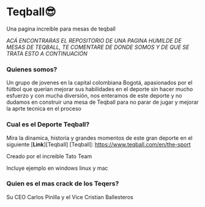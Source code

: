 # Teqball😎
Una pagina increíble para mesas de teqball


*ACÁ ENCONTRARAS EL REPOSITORIO DE UNA PAGINA HUMILDE DE MESAS DE TEQBALL, TE COMENTARE DE DONDE SOMOS Y DE QUE SE TRATA ESTO A CONTINUACIÓN* 

### Quienes somos? 
Un grupo de jovenes en la capital colombiana Bogotá, apasionados por el fútbol que querian mejorar sus habilidades en el deporte sin hacer mucho esfuerzo y con mucha diversión, nos enteramos de este deporte y no dudamos en construir una mesa de Teqball para no parar de jugar y mejorar la aprte tecnica en el proceso 


### Cual es el Deporte Teqball? 
Mira la dinamica, historia y grandes momentos de este gran deporte en el siguiente [**Link**][Teqball]
[Teqball]: https://www.teqball.com/en/the-sport

Creado por el increible Tato Team 

Incluye ejemplo en windows linux y mac 
### Quien es el mas crack de los Teqers? 

Su CEO Carlos Pinilla y el Vice Cristian Ballesteros 
